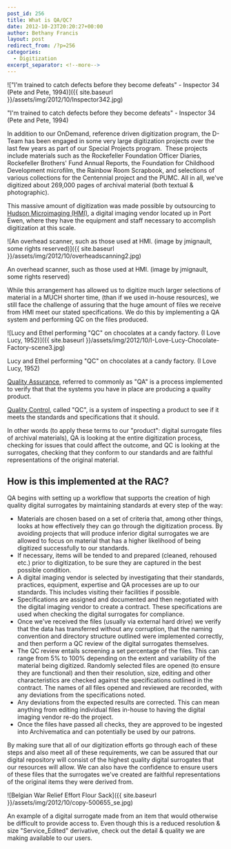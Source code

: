 ```yaml
---
post_id: 256
title: What is QA/QC?
date: 2012-10-23T20:20:27+00:00
author: Bethany Francis
layout: post
redirect_from: /?p=256
categories:
  - Digitization
excerpt_separator: <!--more-->
---
```

!["I'm trained to catch defects before they become defeats" - Inspector 34 (Pete and Pete, 1994)]({{ site.baseurl }}/assets/img/2012/10/Inspector342.jpg)

  <p class="wp-caption-text">
    "I'm trained to catch defects before they become defeats" - Inspector 34 (Pete and Pete, 1994)
  </p>

In addition to our OnDemand, reference driven digitization program, the D-Team has been engaged in some very large digitization projects over the last few years as part of our Special Projects program.  These projects include materials such as the Rockefeller Foundation Officer Diaries, Rockefeller Brothers' Fund Annual Reports, the Foundation for Childhood Development microfilm, the Rainbow Room Scrapbook, and selections of various collections for the Centennial project and the PUMC. All in all, we've digitized about 269,000 pages of archival material (both textual & photographic).<!--more-->

This massive amount of digitization was made possible by outsourcing to [Hudson Microimaging (HMI)](http://www.hudsonmicroimaging.com/), a digital imaging vendor located up in Port Ewen, where they have the equipment and staff necessary to accomplish digitization at this scale.

![An overhead scanner, such as those used at HMI. (image by jmignault, some rights reserved)]({{ site.baseurl }}/assets/img/2012/10/overheadscanning2.jpg)

  <p class="wp-caption-text">
    An overhead scanner, such as those used at HMI. (image by jmignault, some rights reserved)
  </p>

While this arrangement has allowed us to digitize much larger selections of material in a MUCH shorter time, (than if we used in-house resources), we still face the challenge of assuring that the huge amount of files we receive from HMI meet our stated specifications. We do this by implementing a QA system and performing QC on the files produced.

![Lucy and Ethel performing "QC" on chocolates at a candy factory. (I Love Lucy, 1952)]({{ site.baseurl }}/assets/img/2012/10/I-Love-Lucy-Chocolate-Factory-scene3.jpg)

  <p class="wp-caption-text">
    Lucy and Ethel performing "QC" on chocolates at a candy factory. (I Love Lucy, 1952)
  </p>

[Quality Assurance](http://en.wikipedia.org/wiki/Quality_assurance), referred to commonly as "QA" is a process implemented to verify that that the systems you have in place are producing a quality product.

[Quality Control](http://en.wikipedia.org/wiki/Quality_control), called "QC", is a system of inspecting a product to see if it meets the standards and specifications that it should.

In other words (to apply these terms to our "product": digital surrogate files of archival materials), QA is looking at the entire digitization process, checking for issues that could affect the outcome, and QC is looking at the surrogates, checking that they conform to our standards and are faithful representations of the original material.

## How is this implemented at the RAC?

QA begins with setting up a workflow that supports the creation of high quality digital surrogates by maintaining standards at every step of the way:

* Materials are chosen based on a set of criteria that, among other things, looks at how effectively they can go through the digitization process. By avoiding projects that will produce inferior digital surrogates we are allowed to focus on material that has a higher likelihood of being digitized successfully to our standards.
* If necessary, items will be tended to and prepared (cleaned, rehoused etc.) prior to digitization, to be sure they are captured in the best possible condition.
* A digital imaging vendor is selected by investigating that their standards, practices, equipment, expertise and QA processes are up to our standards. This includes visiting their facilities if possible.
* Specifications are assigned and documented and then negotiated with the digital imaging vendor to create a contract. These specifications are used when checking the digital surrogates for compliance.
* Once we've received the files (usually via external hard drive) we verify that the data has transferred without any corruption, that the naming convention and directory structure outlined were implemented correctly, and then perform a QC review of the digital surrogates themselves.
* The QC review entails screening a set percentage of the files. This can range from 5% to 100% depending on the extent and variability of the material being digitized. Randomly selected files are opened (to ensure they are functional) and then their resolution, size, editing and other characteristics are checked against the specifications outlined in the contract. The names of all files opened and reviewed are recorded, with any deviations from the specifications noted.
* Any deviations from the expected results are corrected. This can mean anything from editing individual files in-house to having the digital imaging vendor re-do the project.
* Once the files have passed all checks, they are approved to be ingested into Archivematica and can potentially be used by our patrons.

By making sure that all of our digitization efforts go through each of these steps and also meet all of these requirements, we can be assured that our digital repository will consist of the highest quality digital surrogates that our resources will allow. We can also have the confidence to ensure users of these files that the surrogates we've created are faithful representations of the original items they were derived from.

![Belgian War Relief Effort Flour Sack]({{ site.baseurl }}/assets/img/2012/10/copy-500655_se.jpg)

  <p class="wp-caption-text">
    An example of a digital surrogate made from an item that would otherwise be difficult to provide access to. Even though this is a reduced resolution & size "Service_Edited" derivative, check out the detail & quality we are making available to our users.
  </p>
